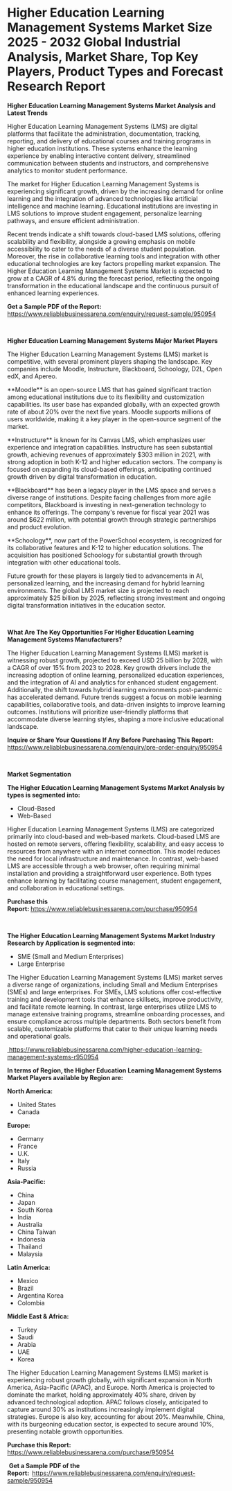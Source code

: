 <p><h1>Higher Education Learning Management Systems Market Size 2025 - 2032 Global Industrial Analysis, Market Share, Top Key Players, Product Types and Forecast Research Report</h1></p><p><strong>Higher Education Learning Management Systems Market Analysis and Latest Trends</strong></p>
<p><p>Higher Education Learning Management Systems (LMS) are digital platforms that facilitate the administration, documentation, tracking, reporting, and delivery of educational courses and training programs in higher education institutions. These systems enhance the learning experience by enabling interactive content delivery, streamlined communication between students and instructors, and comprehensive analytics to monitor student performance.</p><p>The market for Higher Education Learning Management Systems is experiencing significant growth, driven by the increasing demand for online learning and the integration of advanced technologies like artificial intelligence and machine learning. Educational institutions are investing in LMS solutions to improve student engagement, personalize learning pathways, and ensure efficient administration. </p><p>Recent trends indicate a shift towards cloud-based LMS solutions, offering scalability and flexibility, alongside a growing emphasis on mobile accessibility to cater to the needs of a diverse student population. Moreover, the rise in collaborative learning tools and integration with other educational technologies are key factors propelling market expansion. The Higher Education Learning Management Systems Market is expected to grow at a CAGR of 4.8% during the forecast period, reflecting the ongoing transformation in the educational landscape and the continuous pursuit of enhanced learning experiences.</p></p>
<p><strong>Get a Sample PDF of the Report:&nbsp;</strong> <a href="https://www.reliablebusinessarena.com/enquiry/request-sample/950954?utm_campaign=3060&utm_medium=2&utm_source=Github&utm_content=ia&utm_term=18042025&utm_id=higher-education-learning-management-systems">https://www.reliablebusinessarena.com/enquiry/request-sample/950954</a></p>
<p>&nbsp;</p>
<p><strong>Higher Education Learning Management Systems Major Market Players</strong></p>
<p><p>The Higher Education Learning Management Systems (LMS) market is competitive, with several prominent players shaping the landscape. Key companies include Moodle, Instructure, Blackboard, Schoology, D2L, Open edX, and Apereo.</p><p>**Moodle** is an open-source LMS that has gained significant traction among educational institutions due to its flexibility and customization capabilities. Its user base has expanded globally, with an expected growth rate of about 20% over the next five years. Moodle supports millions of users worldwide, making it a key player in the open-source segment of the market.</p><p>**Instructure** is known for its Canvas LMS, which emphasizes user experience and integration capabilities. Instructure has seen substantial growth, achieving revenues of approximately $303 million in 2021, with strong adoption in both K-12 and higher education sectors. The company is focused on expanding its cloud-based offerings, anticipating continued growth driven by digital transformation in education.</p><p>**Blackboard** has been a legacy player in the LMS space and serves a diverse range of institutions. Despite facing challenges from more agile competitors, Blackboard is investing in next-generation technology to enhance its offerings. The company's revenue for fiscal year 2021 was around $622 million, with potential growth through strategic partnerships and product evolution.</p><p>**Schoology**, now part of the PowerSchool ecosystem, is recognized for its collaborative features and K-12 to higher education solutions. The acquisition has positioned Schoology for substantial growth through integration with other educational tools.</p><p>Future growth for these players is largely tied to advancements in AI, personalized learning, and the increasing demand for hybrid learning environments. The global LMS market size is projected to reach approximately $25 billion by 2025, reflecting strong investment and ongoing digital transformation initiatives in the education sector.</p></p>
<p>&nbsp;</p>
<p><strong>What Are The Key Opportunities For Higher Education Learning Management Systems Manufacturers?</strong></p>
<p><p>The Higher Education Learning Management Systems (LMS) market is witnessing robust growth, projected to exceed USD 25 billion by 2028, with a CAGR of over 15% from 2023 to 2028. Key growth drivers include the increasing adoption of online learning, personalized education experiences, and the integration of AI and analytics for enhanced student engagement. Additionally, the shift towards hybrid learning environments post-pandemic has accelerated demand. Future trends suggest a focus on mobile learning capabilities, collaborative tools, and data-driven insights to improve learning outcomes. Institutions will prioritize user-friendly platforms that accommodate diverse learning styles, shaping a more inclusive educational landscape.</p></p>
<p><strong>Inquire or Share Your Questions If Any Before Purchasing This Report:</strong> <a href="https://www.reliablebusinessarena.com/enquiry/pre-order-enquiry/950954?utm_campaign=3060&utm_medium=2&utm_source=Github&utm_content=ia&utm_term=18042025&utm_id=higher-education-learning-management-systems">https://www.reliablebusinessarena.com/enquiry/pre-order-enquiry/950954</a></p>
<p>&nbsp;</p>
<p><strong>Market Segmentation</strong></p>
<p><strong>The Higher Education Learning Management Systems Market Analysis by types is segmented into:</strong></p>
<p><ul><li>Cloud-Based</li><li>Web-Based</li></ul></p>
<p><p>Higher Education Learning Management Systems (LMS) are categorized primarily into cloud-based and web-based markets. Cloud-based LMS are hosted on remote servers, offering flexibility, scalability, and easy access to resources from anywhere with an internet connection. This model reduces the need for local infrastructure and maintenance. In contrast, web-based LMS are accessible through a web browser, often requiring minimal installation and providing a straightforward user experience. Both types enhance learning by facilitating course management, student engagement, and collaboration in educational settings.</p></p>
<p><strong>Purchase this Report:&nbsp;</strong><a href="https://www.reliablebusinessarena.com/purchase/950954?utm_campaign=3060&utm_medium=2&utm_source=Github&utm_content=ia&utm_term=18042025&utm_id=higher-education-learning-management-systems">https://www.reliablebusinessarena.com/purchase/950954</a></p>
<p>&nbsp;</p>
<p><strong>The Higher Education Learning Management Systems Market Industry Research by Application is segmented into:</strong></p>
<p><ul><li>SME (Small and Medium Enterprises)</li><li>Large Enterprise</li></ul></p>
<p><p>The Higher Education Learning Management Systems (LMS) market serves a diverse range of organizations, including Small and Medium Enterprises (SMEs) and large enterprises. For SMEs, LMS solutions offer cost-effective training and development tools that enhance skillsets, improve productivity, and facilitate remote learning. In contrast, large enterprises utilize LMS to manage extensive training programs, streamline onboarding processes, and ensure compliance across multiple departments. Both sectors benefit from scalable, customizable platforms that cater to their unique learning needs and operational goals.</p></p>
<p><a href="https://www.reliablebusinessarena.com/higher-education-learning-management-systems-r950954?utm_campaign=3060&utm_medium=2&utm_source=Github&utm_content=ia&utm_term=18042025&utm_id=higher-education-learning-management-systems">&nbsp;https://www.reliablebusinessarena.com/higher-education-learning-management-systems-r950954</a></p>
<p><strong>In terms of Region, the Higher Education Learning Management Systems Market Players available by Region are:</strong></p>
<p>
    <p> <strong> North America: </strong>
        <ul>
            <li>United States</li>
            <li>Canada</li>
        </ul>
        </p> 
    <p> <strong> Europe: </strong>
        <ul>
            <li>Germany</li>
            <li>France</li>
            <li>U.K.</li>
            <li>Italy</li>
            <li>Russia</li>
        </ul>
        </p> 
    <p> <strong> Asia-Pacific: </strong>
        <ul>
            <li>China</li>
            <li>Japan</li>
            <li>South Korea</li>
            <li>India</li>
            <li>Australia</li>
            <li>China Taiwan</li>
            <li>Indonesia</li>
            <li>Thailand</li>
            <li>Malaysia</li>
        </ul>
        </p> 
    <p> <strong> Latin America: </strong>
        <ul>
            <li>Mexico</li>
            <li>Brazil</li>
            <li>Argentina Korea</li>
            <li>Colombia</li>
        </ul>
        </p> 
    <p> <strong> Middle East & Africa: </strong>
        <ul>
            <li>Turkey</li>
            <li>Saudi</li>
            <li>Arabia</li>
            <li>UAE</li>
            <li>Korea</li>
        </ul>
    </p>
    </p>
<p><p>The Higher Education Learning Management Systems (LMS) market is experiencing robust growth globally, with significant expansion in North America, Asia-Pacific (APAC), and Europe. North America is projected to dominate the market, holding approximately 40% share, driven by advanced technological adoption. APAC follows closely, anticipated to capture around 30% as institutions increasingly implement digital strategies. Europe is also key, accounting for about 20%. Meanwhile, China, with its burgeoning education sector, is expected to secure around 10%, presenting notable growth opportunities.</p></p>
<p><strong>Purchase this Report: </strong><a href="https://www.reliablebusinessarena.com/purchase/950954?utm_campaign=3060&utm_medium=2&utm_source=Github&utm_content=ia&utm_term=18042025&utm_id=higher-education-learning-management-systems">https://www.reliablebusinessarena.com/purchase/950954</a></p>
<p>&nbsp;<strong>Get a Sample PDF of the Report:&nbsp;&nbsp;</strong><a href="https://www.reliablebusinessarena.com/enquiry/request-sample/950954?utm_campaign=3060&utm_medium=2&utm_source=Github&utm_content=ia&utm_term=18042025&utm_id=higher-education-learning-management-systems">https://www.reliablebusinessarena.com/enquiry/request-sample/950954</a></p>
<p><strong></strong></p>
<p><p></p><p></p><p></p></p>